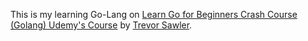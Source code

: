 This is my learning Go-Lang on
[Learn Go for Beginners Crash Course (Golang) Udemy's Course](https://www.udemy.com/course/go-programming-language-crash-course/) by [Trevor Sawler](https://www.udemy.com/course/building-modern-web-applications-with-go/#instructor-1).
